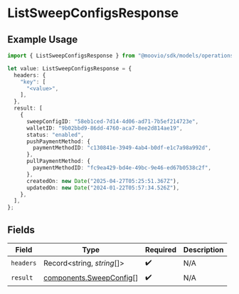 # ListSweepConfigsResponse

## Example Usage

```typescript
import { ListSweepConfigsResponse } from "@moovio/sdk/models/operations";

let value: ListSweepConfigsResponse = {
  headers: {
    "key": [
      "<value>",
    ],
  },
  result: [
    {
      sweepConfigID: "58eb1ced-7d14-4d06-ad71-7b5ef214723e",
      walletID: "9b02bbd9-86dd-4760-aca7-8ee2d814ae19",
      status: "enabled",
      pushPaymentMethod: {
        paymentMethodID: "c130841e-3949-4ab4-b0df-e1c7a98a992d",
      },
      pullPaymentMethod: {
        paymentMethodID: "fc9ea429-bd4e-49bc-9e46-ed67b0538c2f",
      },
      createdOn: new Date("2025-04-27T05:25:51.367Z"),
      updatedOn: new Date("2024-01-22T05:57:34.526Z"),
    },
  ],
};
```

## Fields

| Field                                                              | Type                                                               | Required                                                           | Description                                                        |
| ------------------------------------------------------------------ | ------------------------------------------------------------------ | ------------------------------------------------------------------ | ------------------------------------------------------------------ |
| `headers`                                                          | Record<string, *string*[]>                                         | :heavy_check_mark:                                                 | N/A                                                                |
| `result`                                                           | [components.SweepConfig](../../models/components/sweepconfig.md)[] | :heavy_check_mark:                                                 | N/A                                                                |